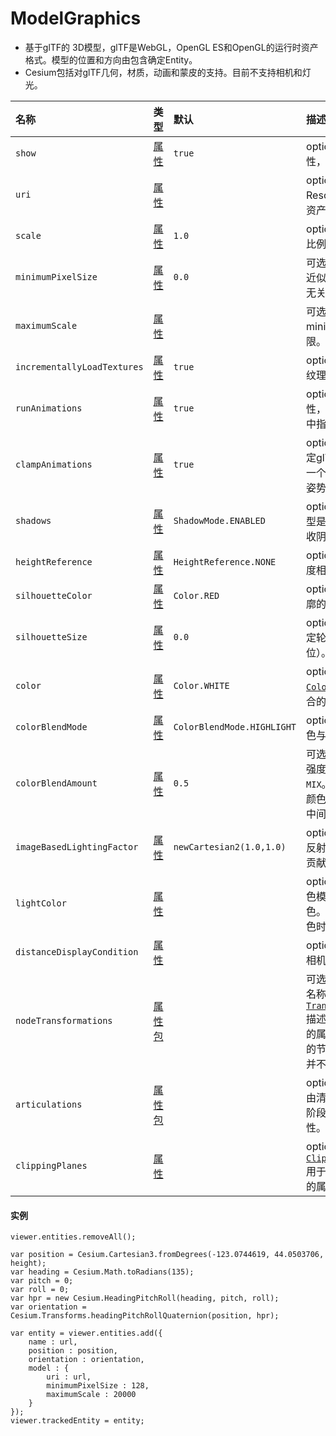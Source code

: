 # ModelGraphics

* 基于glTF的 3D模型，glTF是WebGL，Op​​enGL ES和OpenGL的运行时资产格式。模型的位置和方向由包含确定Entity。
* Cesium包括对glTF几何，材质，动画和蒙皮的支持。目前不支持相机和灯光。

| 名称 | 类型 | 默认 | 描述 |
| :--- | :--- | :--- | :--- |
| `show` | [属性](https://cesiumjs.org/Cesium/Build/Documentation/Property.html) | `true` | optional一个boolean属性，指定模型的可见性。 |
| `uri` | [属性](https://cesiumjs.org/Cesium/Build/Documentation/Property.html) |  | optional一个字符串或Resource属性，指定glTF资产的URI。 |
| `scale` | [属性](https://cesiumjs.org/Cesium/Build/Documentation/Property.html) | `1.0` | optional一个指定均匀线性比例的数字属性。 |
| `minimumPixelSize` | [属性](https://cesiumjs.org/Cesium/Build/Documentation/Property.html) | `0.0` | 可选数字属性，指定模型的近似最小像素大小，与缩放无关。 |
| `maximumScale` | [属性](https://cesiumjs.org/Cesium/Build/Documentation/Property.html) |  | 可选模型的最大比例尺寸。minimumPixelSize的上限。 |
| `incrementallyLoadTextures` | [属性](https://cesiumjs.org/Cesium/Build/Documentation/Property.html) | `true` | optional确定在加载模型后纹理是否可以继续流入。 |
| `runAnimations` | [属性](https://cesiumjs.org/Cesium/Build/Documentation/Property.html) | `true` | optional一个boolean属性，指定是否应该启动模型中指定的glTF动画。 |
| `clampAnimations` | [属性](https://cesiumjs.org/Cesium/Build/Documentation/Property.html) | `true` | optional一个布尔属性，指定glTF动画是否应保留最后一个没有关键帧的持续时间姿势。 |
| `shadows` | [属性](https://cesiumjs.org/Cesium/Build/Documentation/Property.html) | `ShadowMode.ENABLED` | optional枚举属性，指定模型是否从每个光源投射或接收阴影。 |
| `heightReference` | [属性](https://cesiumjs.org/Cesium/Build/Documentation/Property.html) | `HeightReference.NONE` | optional一个属性，指定高度相对于什么。 |
| `silhouetteColor` | [属性](https://cesiumjs.org/Cesium/Build/Documentation/Property.html) | `Color.RED` | optional一个指定[`Color`](https://cesiumjs.org/Cesium/Build/Documentation/Color.html)轮廓的属性。 |
| `silhouetteSize` | [属性](https://cesiumjs.org/Cesium/Build/Documentation/Property.html) | `0.0` | optional一个数字属性，指定轮廓的大小（以像素为单位）。 |
| `color` | [属性](https://cesiumjs.org/Cesium/Build/Documentation/Property.html) | `Color.WHITE` | optional一个属性，指定[`Color`](https://cesiumjs.org/Cesium/Build/Documentation/Color.html)与模型的渲染颜色混合的属性。 |
| `colorBlendMode` | [属性](https://cesiumjs.org/Cesium/Build/Documentation/Property.html) | `ColorBlendMode.HIGHLIGHT` | optional枚举属性，指定颜色与模型的混合方式。 |
| `colorBlendAmount` | [属性](https://cesiumjs.org/Cesium/Build/Documentation/Property.html) | `0.5` | 可选的数值属性指定的颜色强度时`colorBlendMode`是`MIX`。值0.0表示模型的渲染颜色，而值1.0表示纯色，中间任何值导致两者混合。 |
| `imageBasedLightingFactor` | [属性](https://cesiumjs.org/Cesium/Build/Documentation/Property.html) | `newCartesian2(1.0,1.0)` | optional一个属性，指定漫反射和镜面反射图像照明的贡献。 |
| `lightColor` | [属性](https://cesiumjs.org/Cesium/Build/Documentation/Property.html) |  | optional一个属性，指定着色模型时要使用的灯光颜色。当使用默认的太阳光颜色时`undefined`。 |
| `distanceDisplayCondition` | [属性](https://cesiumjs.org/Cesium/Build/Documentation/Property.html) |  | optional一个属性，指定与相机相距该模型的距离。 |
| `nodeTransformations` | [属性包](https://cesiumjs.org/Cesium/Build/Documentation/PropertyBag.html) |  | 可选对象，其中键是节点的名称，值是[`TranslationRotationScale`](https://cesiumjs.org/Cesium/Build/Documentation/TranslationRotationScale.html)描述要应用于该节点的转换的属性。转换在glTF中指定的节点现有转换之后应用，并不替换节点的现有转换。 |
| `articulations` | [属性包](https://cesiumjs.org/Cesium/Build/Documentation/PropertyBag.html) |  | optional一个对象，其中键由清晰度名称，单个空格和阶段名称组成，值为数字属性。 |
| `clippingPlanes` | [属性](https://cesiumjs.org/Cesium/Build/Documentation/Property.html) |  | optional一个属性，指定[`ClippingPlaneCollection`](https://cesiumjs.org/Cesium/Build/Documentation/ClippingPlaneCollection.html)用于有选择地禁用渲染模型的属性。 |

#### 实例

```
viewer.entities.removeAll();

var position = Cesium.Cartesian3.fromDegrees(-123.0744619, 44.0503706, height);
var heading = Cesium.Math.toRadians(135);
var pitch = 0;
var roll = 0;
var hpr = new Cesium.HeadingPitchRoll(heading, pitch, roll);
var orientation = Cesium.Transforms.headingPitchRollQuaternion(position, hpr);

var entity = viewer.entities.add({
    name : url,
    position : position,
    orientation : orientation,
    model : {
        uri : url,
        minimumPixelSize : 128,
        maximumScale : 20000
    }
});
viewer.trackedEntity = entity;
```



